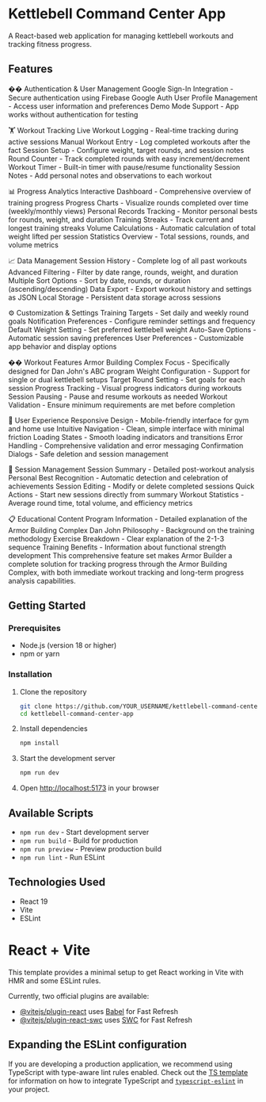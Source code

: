 # Kettlebell Command Center App

A React-based web application for managing kettlebell workouts and tracking fitness progress.

## Features

�� Authentication & User Management
Google Sign-In Integration - Secure authentication using Firebase Google Auth
User Profile Management - Access user information and preferences
Demo Mode Support - App works without authentication for testing

🏋️ Workout Tracking
Live Workout Logging - Real-time tracking during active sessions
Manual Workout Entry - Log completed workouts after the fact
Session Setup - Configure weight, target rounds, and session notes
Round Counter - Track completed rounds with easy increment/decrement
Workout Timer - Built-in timer with pause/resume functionality
Session Notes - Add personal notes and observations to each workout

📊 Progress Analytics
Interactive Dashboard - Comprehensive overview of training progress
Progress Charts - Visualize rounds completed over time (weekly/monthly views)
Personal Records Tracking - Monitor personal bests for rounds, weight, and duration
Training Streaks - Track current and longest training streaks
Volume Calculations - Automatic calculation of total weight lifted per session
Statistics Overview - Total sessions, rounds, and volume metrics

📈 Data Management
Session History - Complete log of all past workouts
Advanced Filtering - Filter by date range, rounds, weight, and duration
Multiple Sort Options - Sort by date, rounds, or duration (ascending/descending)
Data Export - Export workout history and settings as JSON
Local Storage - Persistent data storage across sessions

⚙️ Customization & Settings
Training Targets - Set daily and weekly round goals
Notification Preferences - Configure reminder settings and frequency
Default Weight Setting - Set preferred kettlebell weight
Auto-Save Options - Automatic session saving preferences
User Preferences - Customizable app behavior and display options

�� Workout Features
Armor Building Complex Focus - Specifically designed for Dan John's ABC program
Weight Configuration - Support for single or dual kettlebell setups
Target Round Setting - Set goals for each session
Progress Tracking - Visual progress indicators during workouts
Session Pausing - Pause and resume workouts as needed
Workout Validation - Ensure minimum requirements are met before completion

📱 User Experience
Responsive Design - Mobile-friendly interface for gym and home use
Intuitive Navigation - Clean, simple interface with minimal friction
Loading States - Smooth loading indicators and transitions
Error Handling - Comprehensive validation and error messaging
Confirmation Dialogs - Safe deletion and session management

🔄 Session Management
Session Summary - Detailed post-workout analysis
Personal Best Recognition - Automatic detection and celebration of achievements
Session Editing - Modify or delete completed sessions
Quick Actions - Start new sessions directly from summary
Workout Statistics - Average round time, total volume, and efficiency metrics

📋 Educational Content
Program Information - Detailed explanation of the Armor Building Complex
Dan John Philosophy - Background on the training methodology
Exercise Breakdown - Clear explanation of the 2-1-3 sequence
Training Benefits - Information about functional strength development
This comprehensive feature set makes Armor Builder a complete solution for tracking progress through the Armor Building Complex, with both immediate workout tracking and long-term progress analysis capabilities.

## Getting Started

### Prerequisites
- Node.js (version 18 or higher)
- npm or yarn

### Installation
1. Clone the repository
   ```bash
   git clone https://github.com/YOUR_USERNAME/kettlebell-command-center-app.git
   cd kettlebell-command-center-app
   ```

2. Install dependencies
   ```bash
   npm install
   ```

3. Start the development server
   ```bash
   npm run dev
   ```

4. Open [http://localhost:5173](http://localhost:5173) in your browser

## Available Scripts
- `npm run dev` - Start development server
- `npm run build` - Build for production
- `npm run preview` - Preview production build
- `npm run lint` - Run ESLint

## Technologies Used
- React 19
- Vite
- ESLint




# React + Vite

This template provides a minimal setup to get React working in Vite with HMR and some ESLint rules.

Currently, two official plugins are available:

- [@vitejs/plugin-react](https://github.com/vitejs/vite-plugin-react/blob/main/packages/plugin-react) uses [Babel](https://babeljs.io/) for Fast Refresh
- [@vitejs/plugin-react-swc](https://github.com/vitejs/vite-plugin-react/blob/main/packages/plugin-react-swc) uses [SWC](https://swc.rs/) for Fast Refresh

## Expanding the ESLint configuration

If you are developing a production application, we recommend using TypeScript with type-aware lint rules enabled. Check out the [TS template](https://github.com/vitejs/vite/tree/main/packages/create-vite/template-react-ts) for information on how to integrate TypeScript and [`typescript-eslint`](https://typescript-eslint.io) in your project.
